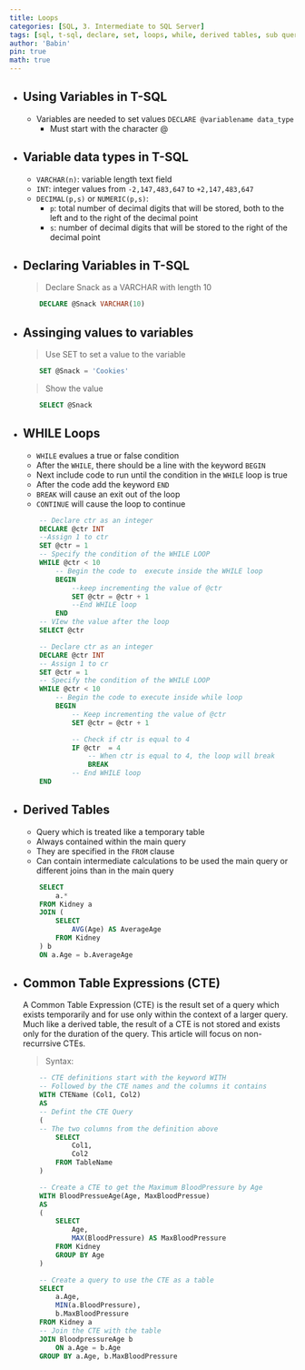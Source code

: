 ```yaml
---
title: Loops
categories: [SQL, 3. Intermediate to SQL Server]
tags: [sql, t-sql, declare, set, loops, while, derived tables, sub query, common table expressions, cte]     # TAG names should always be lowercase
author: 'Babin'
pin: true
math: true
---
```


- ## Using Variables in T-SQL
    - Variables are needed to set values `DECLARE @variablename data_type`
        - Must start with the character @


- ## Variable data types in T-SQL
    - `VARCHAR(n)`: variable length text field
    - `INT`: integer values from `-2,147,483,647` to `+2,147,483,647`
    - `DECIMAL(p,s)` or `NUMERIC(p,s)`:
        - `p`: total number of decimal digits that will be stored, both to the left and to the right of the decimal point
        - `s`: number of decimal digits that will be stored to the right of the decimal point


- ## Declaring Variables in T-SQL
    > Declare Snack as a VARCHAR with length 10
    ```sql
        DECLARE @Snack VARCHAR(10)
    ```


- ## Assinging values to variables
    > Use SET to set a value to the variable
    ```sql
        SET @Snack = 'Cookies'
    ```
    >  Show the value
    ```sql
        SELECT @Snack
    ```


- ## WHILE Loops
    - `WHILE` evalues a true or false condition
    - After the `WHILE`, there should be a line with the keyword `BEGIN`
    - Next include code to run until the condition in the `WHILE` loop is true
    - After the code add the keyword `END`
    - `BREAK` will cause an exit out of the loop
    - `CONTINUE` will cause the loop to continue

    ```sql
        -- Declare ctr as an integer
        DECLARE @ctr INT
        --Assign 1 to ctr
        SET @ctr = 1
        -- Specify the condition of the WHILE LOOP
        WHILE @ctr < 10
            -- Begin the code to  execute inside the WHILE loop
            BEGIN
                --keep incrementing the value of @ctr
                SET @ctr = @ctr + 1
                --End WHILE loop
            END
        -- VIew the value after the loop
        SELECT @ctr
    ```

    ```sql
        -- Declare ctr as an integer
        DECLARE @ctr INT
        -- Assign 1 to cr
        SET @ctr = 1
        -- Specify the condition of the WHILE LOOP
        WHILE @ctr < 10
            -- Begin the code to execute inside while loop
            BEGIN
                -- Keep incrementing the value of @ctr
                SET @ctr = @ctr + 1

                -- Check if ctr is equal to 4
                IF @ctr  = 4
                    -- When ctr is equal to 4, the loop will break
                    BREAK
                -- End WHILE loop
        END
    ```


- ## Derived Tables
    - Query which is treated like a temporary table
    - Always contained within the main query
    - They are specified in the `FROM` clause
    - Can contain intermediate calculations to be used the main query or different joins than in the main query

    ```sql
        SELECT
            a.* 
        FROM Kidney a
        JOIN (
            SELECT
                AVG(Age) AS AverageAge
            FROM Kidney
        ) b
        ON a.Age = b.AverageAge
    ```


- ## Common Table Expressions (CTE)
    A Common Table Expression (CTE) is the result set of a query which exists temporarily and for use only within the context of a larger query. Much like a derived table, the result of a CTE is not stored and exists only for the duration of the query. This article will focus on non-recurrsive CTEs.
    > Syntax:
    ```sql
        -- CTE definitions start with the keyword WITH
        -- Followed by the CTE names and the columns it contains
        WITH CTEName (Col1, Col2)
        AS
        -- Defint the CTE Query
        (
        -- The two columns from the definition above
            SELECT 
                Col1, 
                Col2
            FROM TableName
        )
    ```
    
    ```sql
        -- Create a CTE to get the Maximum BloodPressure by Age
        WITH BloodPressueAge(Age, MaxBloodPressue)
        AS 
        (
            SELECT
                Age, 
                MAX(BloodPressure) AS MaxBloodPressure
            FROM Kidney
            GROUP BY Age
        )

        -- Create a query to use the CTE as a table
        SELECT
            a.Age,
            MIN(a.BloodPressure),
            b.MaxBloodPressure
        FROM Kidney a
        -- Join the CTE with the table
        JOIN BloodpressureAge b
            ON a.Age = b.Age
        GROUP BY a.Age, b.MaxBloodPressure
    ```